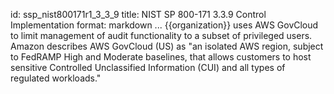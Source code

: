 id: ssp_nist800171r1_3_3_9
title: NIST SP 800-171 3.3.9 Control Implementation
format: markdown
...
{{organization}} uses AWS GovCloud to limit management of audit functionality to a subset of privileged users. Amazon describes AWS GovCloud (US) as "an isolated AWS region, subject to FedRAMP High and Moderate baselines, that allows customers to host sensitive Controlled Unclassified Information (CUI) and all types of regulated workloads."


